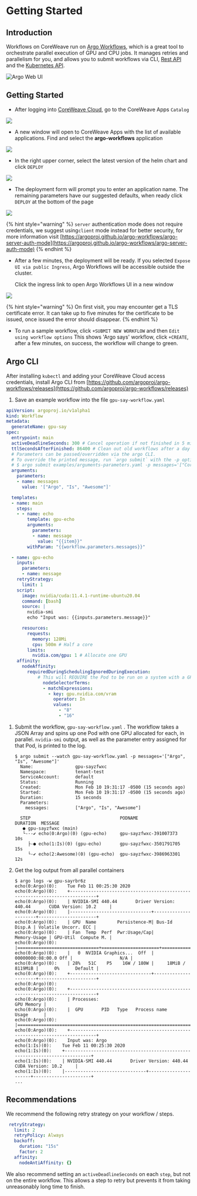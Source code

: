 # Getting Started

## Introduction

Workflows on CoreWeave run on [Argo Workflows](https://argoproj.github.io/argo/), which is a great tool to orchestrate parallel execution of GPU and CPU jobs. It manages retries and parallelism for you, and allows you to submit workflows via CLI, [Rest API](https://github.com/argoproj/argo/blob/master/examples/rest-examples.md) and the [Kubernetes API](https://github.com/argoproj/argo/blob/master/docs/rest-api.md).

![Argo Web UI](../.gitbook/assets/screen-shot-2020-07-29-at-10.04.26-pm.png)

## Getting Started

* After logging into [CoreWeave Cloud](https://cloud.coreweave.com), go to the CoreWeave Apps `Catalog`

![](../.gitbook/assets/image%20%2817%29%20%282%29%20%281%29.png)

* A new window will open to CoreWeave Apps with the list of available applications. Find and select the **argo-workflows** application

![](../.gitbook/assets/image%20%2814%29.png)

* In the right upper corner, select the latest version of the helm chart and click `DEPLOY` 

![](../.gitbook/assets/image%20%2825%29.png)

* The deployment form will prompt you to enter an application name. The remaining parameters have our suggested defaults, when ready click `DEPLOY` at the bottom of the page 

![](../.gitbook/assets/image%20%2820%29.png)

{% hint style="warning" %}
`server` authentication mode does not require credentials, we suggest using`client` mode instead for better security, for more information visit [https://argoproj.github.io/argo-workflows/argo-server-auth-mode](https://argoproj.github.io/argo-workflows/argo-server-auth-mode)
{% endhint %}

* After a few minutes, the deployment will be ready. If you selected `Expose UI via public Ingress`, Argo Workflows will be accessible outside the cluster.    


  Click the ingress link to open Argo Workflows UI in a new window

![](../.gitbook/assets/image%20%2823%29.png)

{% hint style="warning" %}
On first visit, you may encounter get a TLS certificate error. It can take up to five minutes for the certificate to be issued, once issued the error should disappear.
{% endhint %}

* To run a sample workflow, click `+SUBMIT NEW WORKFLOW` and then  `Edit using workflow options` This shows 'Argo says' workflow, click `+CREATE`, after a few minutes, on success, the workflow will change to green.

## Argo CLI

After installing `kubectl` and adding your CoreWeave Cloud access credentials, install Argo CLI from [https://github.com/argoproj/argo-workflows/releases](https://github.com/argoproj/argo-workflows/releases)

1. Save an example workflow into the file `gpu-say-workflow.yaml`

```yaml
apiVersion: argoproj.io/v1alpha1
kind: Workflow
metadata:
  generateName: gpu-say
spec:
  entrypoint: main
  activeDeadlineSeconds: 300 # Cancel operation if not finished in 5 minutes
  ttlSecondsAfterFinished: 86400 # Clean out old workflows after a day
  # Parameters can be passed/overridden via the argo CLI.
  # To override the printed message, run `argo submit` with the -p option:
  # $ argo submit examples/arguments-parameters.yaml -p messages='["CoreWeave", "Is", "Fun"]'
  arguments:
    parameters:
    - name: messages
      value: '["Argo", "Is", "Awesome"]'

  templates:
  - name: main
    steps:
    - - name: echo
        template: gpu-echo
        arguments:
          parameters:
          - name: message
            value: "{{item}}"
        withParam: "{{workflow.parameters.messages}}"

  - name: gpu-echo
    inputs:
      parameters:
      - name: message
    retryStrategy:
      limit: 1
    script:
      image: nvidia/cuda:11.4.1-runtime-ubuntu20.04
      command: [bash]
      source: |
        nvidia-smi
        echo "Input was: {{inputs.parameters.message}}"

      resources:
        requests:
          memory: 128Mi
          cpu: 500m # Half a core
        limits:
          nvidia.com/gpu: 1 # Allocate one GPU
    affinity:
      nodeAffinity:
        requiredDuringSchedulingIgnoredDuringExecution:
            # This will REQUIRE the Pod to be run on a system with a GPU with 8 or 16GB VRAM
              nodeSelectorTerms:
              - matchExpressions:
                - key: gpu.nvidia.com/vram
                  operator: In
                  values:
                    - "8"
                    - "16"
```

1. Submit the workflow, `gpu-say-workflow.yaml` . The workflow takes a JSON Array and spins up one Pod with one GPU allocated for each, in parallel. `nvidia-smi` output, as well as the parameter entry assigned for that Pod, is printed to the log.

   ```text
   $ argo submit --watch gpu-say-workflow.yaml -p messages='["Argo", "Is", "Awesome"]'
     Name:                gpu-sayzfwxc
     Namespace:           tenant-test
     ServiceAccount:      default
     Status:              Running
     Created:             Mon Feb 10 19:31:17 -0500 (15 seconds ago)
     Started:             Mon Feb 10 19:31:17 -0500 (15 seconds ago)
     Duration:            15 seconds
     Parameters:
       messages:          ["Argo", "Is", "Awesome"]

     STEP                                  PODNAME                  DURATION  MESSAGE
      ● gpu-sayzfwxc (main)
      └-·-✔ echo(0:Argo)(0) (gpu-echo)     gpu-sayzfwxc-391007373   10s
        ├-● echo(1:Is)(0) (gpu-echo)       gpu-sayzfwxc-3501791705  15s
        └-✔ echo(2:Awesome)(0) (gpu-echo)  gpu-sayzfwxc-3986963301  12s
   ```

2. Get the log output from all parallel containers

   ```text
   $ argo logs -w gpu-sayrbr6z
   echo(0:Argo)(0):    Tue Feb 11 00:25:30 2020
   echo(0:Argo)(0):    +-----------------------------------------------------------------------------+
   echo(0:Argo)(0):    | NVIDIA-SMI 440.44       Driver Version: 440.44       CUDA Version: 10.2     |
   echo(0:Argo)(0):    |-------------------------------+----------------------+----------------------+
   echo(0:Argo)(0):    | GPU  Name        Persistence-M| Bus-Id        Disp.A | Volatile Uncorr. ECC |
   echo(0:Argo)(0):    | Fan  Temp  Perf  Pwr:Usage/Cap|         Memory-Usage | GPU-Util  Compute M. |
   echo(0:Argo)(0):    |===============================+======================+======================|
   echo(0:Argo)(0):    |   0  NVIDIA Graphics...  Off  | 00000000:08:00.0 Off |                  N/A |
   echo(0:Argo)(0):    | 28%   51C    P5    16W / 180W |     18MiB /  8119MiB |      0%      Default |
   echo(0:Argo)(0):    +-------------------------------+----------------------+----------------------+
   echo(0:Argo)(0):
   echo(0:Argo)(0):    +-----------------------------------------------------------------------------+
   echo(0:Argo)(0):    | Processes:                                                       GPU Memory |
   echo(0:Argo)(0):    |  GPU       PID   Type   Process name                             Usage      |
   echo(0:Argo)(0):    |=============================================================================|
   echo(0:Argo)(0):    +-----------------------------------------------------------------------------+
   echo(0:Argo)(0):    Input was: Argo
   echo(1:Is)(0):    Tue Feb 11 00:25:30 2020
   echo(1:Is)(0):    +-----------------------------------------------------------------------------+
   echo(1:Is)(0):    | NVIDIA-SMI 440.44       Driver Version: 440.44       CUDA Version: 10.2     |
   echo(1:Is)(0):    |-------------------------------+----------------------+----------------------+
   ...
   ```

## Recommendations

We recommend the following retry strategy on your workflow / steps.

```yaml
 retryStrategy:
   limit: 2
   retryPolicy: Always
   backoff:
     duration: "15s"
     factor: 2
   affinity:
     nodeAntiAffinity: {}
```

We also recommend setting an `activeDeadlineSeconds` on each `step`, but not on the entire workflow. This allows a step to retry but prevents it from taking unreasonably long time to finish.

